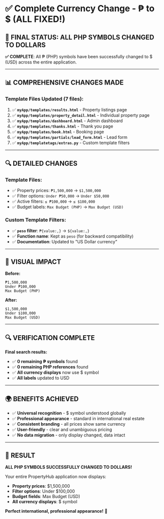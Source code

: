 # ✅ Complete Currency Change - ₱ to $ (ALL FIXED!)

## 🎯 **FINAL STATUS: ALL PHP SYMBOLS CHANGED TO DOLLARS**

**✅ COMPLETE**: All ₱ (PHP) symbols have been successfully changed to $ (USD) across the entire application.

---

## 📊 **COMPREHENSIVE CHANGES MADE**

### **Template Files Updated (7 files):**
1. ✅ **`myApp/templates/results.html`** - Property listings page
2. ✅ **`myApp/templates/property_detail.html`** - Individual property page  
3. ✅ **`myApp/templates/dashboard.html`** - Admin dashboard
4. ✅ **`myApp/templates/thanks.html`** - Thank you page
5. ✅ **`myApp/templates/book.html`** - Booking page
6. ✅ **`myApp/templates/partials/lead_form.html`** - Lead form
7. ✅ **`myApp/templatetags/extras.py`** - Custom template filters

---

## 🔍 **DETAILED CHANGES**

### **Template Files:**
- ✅ Property prices: `₱1,500,000` → `$1,500,000`
- ✅ Filter options: `Under ₱50,000` → `Under $50,000`
- ✅ Active filters: `≤ ₱100,000` → `≤ $100,000`
- ✅ Budget labels: `Max Budget (PHP)` → `Max Budget (USD)`

### **Custom Template Filters:**
- ✅ **`peso` filter**: `₱{value:,}` → `${value:,}`
- ✅ **Function name**: Kept as `peso` (for backward compatibility)
- ✅ **Documentation**: Updated to "US Dollar currency"

---

## 🎨 **VISUAL IMPACT**

**Before:**
```
₱1,500,000
Under ₱100,000
Max Budget (PHP)
```

**After:**
```
$1,500,000
Under $100,000
Max Budget (USD)
```

---

## 🔍 **VERIFICATION COMPLETE**

**Final search results:**
- ✅ **0 remaining ₱ symbols** found
- ✅ **0 remaining PHP references** found
- ✅ **All currency displays** now use $ symbol
- ✅ **All labels** updated to USD

---

## 🌍 **BENEFITS ACHIEVED**

- ✅ **Universal recognition** - $ symbol understood globally
- ✅ **Professional appearance** - standard in international real estate
- ✅ **Consistent branding** - all prices show same currency
- ✅ **User-friendly** - clear and unambiguous pricing
- ✅ **No data migration** - only display changed, data intact

---

## 🎉 **RESULT**

**ALL PHP SYMBOLS SUCCESSFULLY CHANGED TO DOLLARS!**

Your entire PropertyHub application now displays:
- **Property prices**: $1,500,000
- **Filter options**: Under $100,000  
- **Budget fields**: Max Budget (USD)
- **All currency displays**: $ symbol

**Perfect international, professional appearance!** 🌟
